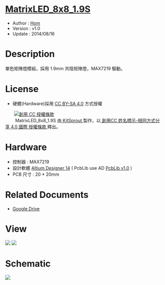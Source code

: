 [MatrixLED_8x8_1.9S](https://github.com/KitSprout/MatrixLED_8x8_1.9S)
========
* Author  : [Hom](https://about.me/Hom)
* Version : v1.0
* Update  : 2014/08/16

Description
========
單色矩陣燈模組，採用 1.9mm 共陰矩陣燈，MAX7219 驅動。

License
========
* 硬體(Hardware)採用 [CC BY-SA 4.0](http://creativecommons.org/licenses/by-sa/4.0/deed.zh_TW) 方式授權 
  
　　<a rel="license" href="http://creativecommons.org/licenses/by-sa/4.0/deed.zh_TW"><img alt="創用 CC 授權條款" style="border-width:0" src="http://i.creativecommons.org/l/by-sa/3.0/tw/80x15.png" /></a>  
　　<span xmlns:dct="http://purl.org/dc/terms/" property="dct:title"> MatrixLED_8x8_1.9S </span>由<a xmlns:cc="http://creativecommons.org/ns#" href="https://github.com/KitSprout" property="cc:attributionName" rel="cc:attributionURL"> KitSprout </a>製作，以<a rel="license" href="http://creativecommons.org/licenses/by-sa/4.0/deed.zh_TW"> 創用CC 姓名標示-相同方式分享 4.0 國際 授權條款 </a>釋出。  

Hardware
========
* 控制器 : MAX7219
* 設計軟體 [Altium Designer 14](http://www.altium.com/en/products/altium-designer) ( PcbLib use AD [PcbLib v1.0](https://github.com/KitSprout/AltiumDesigner_PcbLibrary/releases/tag/v1.0) ) 
* PCB 尺寸 : 20 * 20mm

Related Documents
========
* [Google Drive](http://goo.gl/xG6OCz)

View
========
<img src="https://lh4.googleusercontent.com/-uYbX1dM-nkU/U-7HUZ-85AI/AAAAAAAAKb4/w9rlqddsFWk/s1600/DSC_2425.jpg" />
<img src="https://lh5.googleusercontent.com/-92MyroobjYw/U-7HVLdSC9I/AAAAAAAAKcA/NuR7kx9QoC8/s1600/DSC_2434.jpg" />

Schematic
========
<img src="https://lh4.googleusercontent.com/-wFrUzwvwmIo/U-7HWEU9wWI/AAAAAAAAKcU/TGRUCDwts8U/s1600/Sch_MatrixLED_8x8_1.9S.png" />
